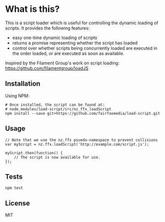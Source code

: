 # What is this?

This is a script loader which is useful for controlling the dynamic loading of
scripts. It provides the following features:

* easy one-time dynamic loading of scripts
* returns a promise representing whether the script has loaded
* control over whether scripts being concurrently loaded are executed in the order
  loaded, or are executed as soon as available.

Inspired by the Filament Group's work on script loading: https://github.com/filamentgroup/loadJS


## Installation

Using NPM:

    # Once installed, the script can be found at:
    # node_modules/load-script/src/nz_ffx_loadScript
    npm install --save git+https://github.com/fairfaxmedia/load-script.git


## Usage

    // Note that we use the nz.ffx psuedo-namespace to prevent collisions
    var myScript = nz.ffx.loadScript('http://example.com/script.js');

    myScript.then(function() {
        // The script is now available for use.
    });


## Tests

    npm test

## License

MIT
